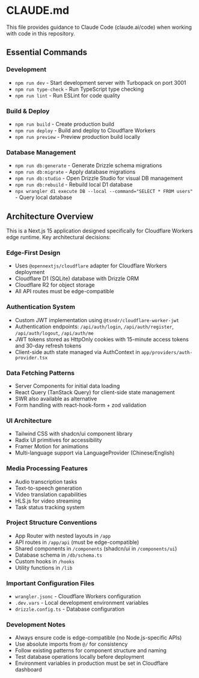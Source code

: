 # CLAUDE.md

This file provides guidance to Claude Code (claude.ai/code) when working with code in this repository.

## Essential Commands

### Development
- `npm run dev` - Start development server with Turbopack on port 3001
- `npm run type-check` - Run TypeScript type checking
- `npm run lint` - Run ESLint for code quality

### Build & Deploy
- `npm run build` - Create production build
- `npm run deploy` - Build and deploy to Cloudflare Workers
- `npm run preview` - Preview production build locally

### Database Management
- `npm run db:generate` - Generate Drizzle schema migrations
- `npm run db:migrate` - Apply database migrations
- `npm run db:studio` - Open Drizzle Studio for visual DB management
- `npm run db:rebuild` - Rebuild local D1 database
- `npx wrangler d1 execute DB --local --command="SELECT * FROM users"` - Query local database

## Architecture Overview

This is a Next.js 15 application designed specifically for Cloudflare Workers edge runtime. Key architectural decisions:

### Edge-First Design
- Uses `@opennextjs/cloudflare` adapter for Cloudflare Workers deployment
- Cloudflare D1 (SQLite) database with Drizzle ORM
- Cloudflare R2 for object storage
- All API routes must be edge-compatible

### Authentication System
- Custom JWT implementation using `@tsndr/cloudflare-worker-jwt`
- Authentication endpoints: `/api/auth/login`, `/api/auth/register`, `/api/auth/logout`, `/api/auth/me`
- JWT tokens stored as HttpOnly cookies with 15-minute access tokens and 30-day refresh tokens
- Client-side auth state managed via AuthContext in `app/providers/auth-provider.tsx`

### Data Fetching Patterns
- Server Components for initial data loading
- React Query (TanStack Query) for client-side state management
- SWR also available as alternative
- Form handling with react-hook-form + zod validation

### UI Architecture
- Tailwind CSS with shadcn/ui component library
- Radix UI primitives for accessibility
- Framer Motion for animations
- Multi-language support via LanguageProvider (Chinese/English)

### Media Processing Features
- Audio transcription tasks
- Text-to-speech generation
- Video translation capabilities
- HLS.js for video streaming
- Task status tracking system

### Project Structure Conventions
- App Router with nested layouts in `/app`
- API routes in `/app/api` (must be edge-compatible)
- Shared components in `/components` (shadcn/ui in `/components/ui`)
- Database schema in `/db/schema.ts`
- Custom hooks in `/hooks`
- Utility functions in `/lib`

### Important Configuration Files
- `wrangler.jsonc` - Cloudflare Workers configuration
- `.dev.vars` - Local development environment variables
- `drizzle.config.ts` - Database configuration

### Development Notes
- Always ensure code is edge-compatible (no Node.js-specific APIs)
- Use absolute imports from `@/` for consistency
- Follow existing patterns for component structure and naming
- Test database operations locally before deployment
- Environment variables in production must be set in Cloudflare dashboard